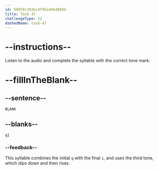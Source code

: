 ```yaml
---
id: 689f0c283bc4f95a45b48884
title: Task 47
challengeType: 22
dashedName: task-47
---
```


<!-- (Audio) A: qǐ -->

# --instructions--

Listen to the audio and complete the syllable with the correct tone mark.

# --fillInTheBlank--

## --sentence--

`BLANK`

## --blanks--

`qǐ`

### --feedback--

This syllable combines the initial `q` with the final `i`, and uses the third tone, which dips down and then rises.
